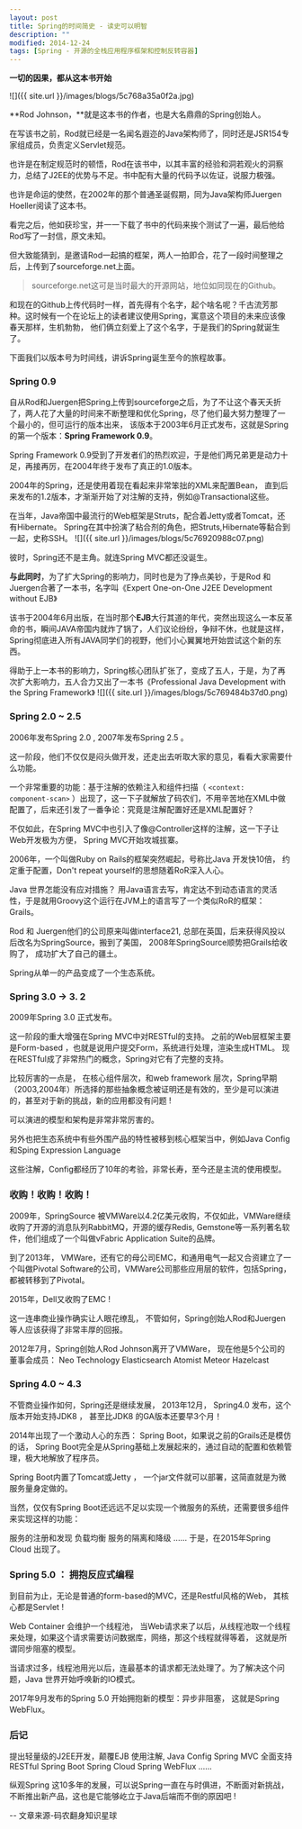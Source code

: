 ```yaml
---
layout: post
title: Spring的时间简史 - 读史可以明智
description: ""
modified: 2014-12-24
tags: [Spring - 开源的全栈应用程序框架和控制反转容器]
---
```



**一切的因果，都从这本书开始**

![]({{ site.url }}/images/blogs/5c768a35a0f2a.jpg)

**Rod Johnson，**就是这本书的作者，也是大名鼎鼎的Spring创始人。

在写该书之前，Rod就已经是一名闻名遐迩的Java架构师了，同时还是JSR154专家组成员，负责定义Servlet规范。

也许是在制定规范时的顿悟，Rod在该书中，以其丰富的经验和洞若观火的洞察力，总结了J2EE的优势与不足。书中配有大量的代码予以佐证，说服力极强。

也许是命运的使然，在2002年的那个普通圣诞假期，同为Java架构师Juergen Hoeller阅读了这本书。

看完之后，他如获珍宝，并一一下载了书中的代码来挨个测试了一遍，最后他给Rod写了一封信，原文未知。

但大致能猜到，是邀请Rod一起搞的框架，两人一拍即合，花了一段时间整理之后，上传到了sourceforge.net上面。

> sourceforge.net这可是当时最大的开源网站，地位如同现在的Github。

和现在的Github上传代码时一样，首先得有个名字，起个啥名呢？千古流芳那种。这时候有一个在论坛上的读者建议使用Spring，寓意这个项目的未来应该像春天那样，生机勃勃， 他们俩立刻爱上了这个名字，于是我们的Spring就诞生了。

下面我们以版本号为时间线，讲诉Spring诞生至今的旅程故事。

### Spring 0.9

自从Rod和Juergen把Spring上传到sourceforge之后，为了不让这个春天夭折了，两人花了大量的时间来不断整理和优化Spring，尽了他们最大努力整理了一个最小的，但可运行的版本出来， 该版本于2003年6月正式发布，这就是Spring的第一个版本：**Spring Framework 0.9**。

Spring Framework 0.9受到了开发者们的热烈欢迎，于是他们两兄弟更是动力十足，再接再厉，在2004年终于发布了真正的1.0版本。 

2004年的Spring，还是使用着现在看起来非常笨拙的XML来配置Bean， 直到后来发布的1.2版本，才渐渐开始了对注解的支持，例如@Transactional这些。

在当年，Java帝国中最流行的Web框架是Struts，配合着Jetty或者Tomcat，还有Hibernate。 Spring在其中扮演了粘合剂的角色，把Struts,Hibernate等黏合到一起，史称SSH。 
![]({{ site.url }}/images/blogs/5c76920988c07.png)

彼时，Spring还不是主角。就连Spring MVC都还没诞生。

**与此同时**，为了扩大Spring的影响力，同时也是为了挣点美钞，于是Rod 和 Juergen合著了一本书，名字叫《Expert One-on-One J2EE Development without EJB》

该书于2004年6月出版，在当时那个**EJB**大行其道的年代，突然出现这么一本反革命的书，瞬间JAVA帝国内就炸了锅了，人们议论纷纷，争辩不休，也就是这样，Spring彻底进入所有JAVA同学们的视野，他们小心翼翼地开始尝试这个新的东西。

得助于上一本书的影响力，Spring核心团队扩张了，变成了五人，于是，为了再次扩大影响力，五人合力又出了一本书《Professional Java Development with the Spring Framework》
![]({{ site.url }}/images/blogs/5c769484b37d0.png)

### Spring 2.0 ~ 2.5


2006年发布Spring 2.0 , 2007年发布Spring 2.5 。 

这一阶段，他们不仅仅是闷头做开发，还走出去听取大家的意见，看看大家需要什么功能。 

一个非常重要的功能：基于注解的依赖注入和组件扫描（ `<context:   component-scan>`  ）出现了，这一下子就解放了码农们，不用辛苦地在XML中做配置了，后来还引发了一番争论：究竟是注解配置好还是XML配置好？ 

不仅如此，在Spring MVC中也引入了像@Controller这样的注解，这一下子让Web开发极为方便， Spring MVC开始攻城拔寨。 

2006年，一个叫做Ruby on Rails的框架突然崛起，号称比Java 开发快10倍， 约定重于配置，Don't repeat yourself的思想随着RoR深入人心。 

Java 世界怎能没有应对措施？ 用Java语言去写，肯定达不到动态语言的灵活性，于是就用Groovy这个运行在JVM上的语言写了一个类似RoR的框架： Grails。 



Rod 和 Juergen他们的公司原来叫做interface21, 总部在英国，后来获得风投以后改名为SpringSource，搬到了美国， 2008年SpringSource顺势把Grails给收购了， 成功扩大了自己的疆土。

 Spring从单一的产品变成了一个生态系统。


### Spring 3.0 -> 3. 2


2009年Spring 3.0 正式发布。

这一阶段的重大增强在Spring MVC中对RESTful的支持。 之前的Web层框架主要是Form-based ，也就是说用户提交Form，系统进行处理，渲染生成HTML。 现在RESTful成了非常热门的概念，Spring对它有了完整的支持。

比较厉害的一点是， 在核心组件层次，和web framework 层次，Spring早期（2003,2004年）所选择的那些抽象概念被证明还是有效的，至少是可以演进的，甚至对于新的挑战，新的应用都没有问题 !  

可以演进的模型和架构是非常非常厉害的。

另外也把生态系统中有些外围产品的特性被移到核心框架当中，例如Java Config和Sping Expression Language        
  


这些注解，Config都经历了10年的考验，非常长寿，至今还是主流的使用模型。


### 收购！收购！收购！



2009年，SpringSource 被VMWare以4.2亿美元收购，不仅如此，VMWare继续收购了开源的消息队列RabbitMQ，开源的缓存Redis, Gemstone等一系列著名软件，他们组成了一个叫做vFabric Application Suite的品牌。

到了2013年， VMWare，还有它的母公司EMC，和通用电气一起又合资建立了一个叫做Pivotal Software的公司，VMWare公司那些应用层的软件，包括Spring，都被转移到了Pivotal。 

2015年，Dell又收购了EMC !

这一连串商业操作确实让人眼花缭乱， 不管如何，Spring创始人Rod和Juergen等人应该获得了非常丰厚的回报。 

2012年7月，Spring创始人Rod Johnson离开了VMWare， 现在他是5个公司的董事会成员：
Neo Technology
Elasticsearch
Atomist
Meteor
Hazelcast


### Spring 4.0 ~ 4.3


不管商业操作如何，Spring还是继续发展， 2013年12月， Spring4.0 发布，这个版本开始支持JDK8 ， 甚至比JDK8 的GA版本还要早3个月！

2014年出现了一个激动人心的东西： Spring Boot，如果说之前的Grails还是模仿的话， Spring Boot完全是从Spring基础上发展起来的，通过自动的配置和依赖管理，极大地解放了程序员。

Spring Boot内置了Tomcat或Jetty ， 一个jar文件就可以部署，这简直就是为微服务量身定做的。

当然，仅仅有Spring Boot还远远不足以实现一个微服务的系统，还需要很多组件来实现这样的功能：

服务的注册和发现
负载均衡
服务的隔离和降级
......
于是，在2015年Spring Cloud 出现了。


### Spring 5.0 ： 拥抱反应式编程


到目前为止，无论是普通的form-based的MVC，还是Restful风格的Web， 其核心都是Servlet !

Web Container 会维护一个线程池， 当Web请求来了以后，从线程池取一个线程来处理，如果这个请求需要访问数据库，网络，那这个线程就得等着， 这就是所谓同步阻塞的模型。

当请求过多，线程池用光以后，连最基本的请求都无法处理了。为了解决这个问题，Java 世界开始呼唤新的IO模式。

2017年9月发布的Spring 5.0 开始拥抱新的模型：异步非阻塞， 这就是Spring WebFlux。




### 后记


提出轻量级的J2EE开发，颠覆EJB
使用注解, Java Config
Spring MVC
全面支持RESTful
Spring Boot
Spring Cloud
Spring WebFlux
......

纵观Spring 这10多年的发展，可以说Spring一直在与时俱进，不断面对新挑战，不断推出新产品，这也是它能够屹立于Java后端而不倒的原因吧 !

-- 文章来源-码农翻身知识星球









